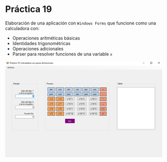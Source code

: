 # Práctica 19

Elaboración de una aplicación con `Windows Forms` que funcione como una calculadora con:

- Operaciones aritméticas básicas
- Identidades trigonométricas
- Operaciones adicionales
- Parser para resolver funciones de una variable `x`

![Imagen de la práctica](./practice.png)
